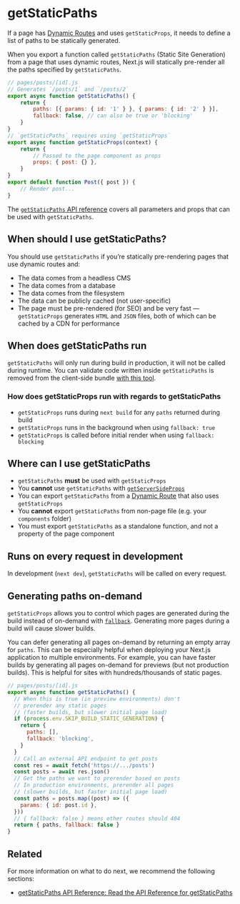 # getStaticPaths

If a page has [Dynamic Routes](/docs/routing/dynamic-routes) and uses `getStaticProps`, it needs to define a list of paths to be statically generated.

When you export a function called `getStaticPaths` (Static Site Generation) from a page that uses dynamic routes, Next.js will statically pre-render all the paths specified by `getStaticPaths`.

```jsx
// pages/posts/[id].js
// Generates `/posts/1` and `/posts/2`
export async function getStaticPaths() {
    return {
        paths: [{ params: { id: '1' } }, { params: { id: '2' } }],
        fallback: false, // can also be true or 'blocking'
    }
}
// `getStaticPaths` requires using `getStaticProps`
export async function getStaticProps(context) {
    return {
        // Passed to the page component as props
        props: { post: {} },
    }
}
export default function Post({ post }) {
    // Render post...
}
```

The [`getStaticPaths` API reference](/docs/api-reference/data-fetching/get-static-paths) covers all parameters and props that can be used with `getStaticPaths`.

## When should I use getStaticPaths?

You should use `getStaticPaths` if you’re statically pre-rendering pages that use dynamic routes and:

- The data comes from a headless CMS
- The data comes from a database
- The data comes from the filesystem
- The data can be publicly cached (not user-specific)
- The page must be pre-rendered (for SEO) and be very fast — `getStaticProps` generates `HTML` and `JSON` files, both of which can be cached by a CDN for performance

## When does getStaticPaths run

`getStaticPaths` will only run during build in production, it will not be called during runtime. You can validate code written inside `getStaticPaths` is removed from the client-side bundle [with this tool](https://next-code-elimination.vercel.app/).

### How does getStaticProps run with regards to getStaticPaths

- `getStaticProps` runs during `next build` for any `paths` returned during build
- `getStaticProps` runs in the background when using `fallback: true`
- `getStaticProps` is called before initial render when using `fallback: blocking`

## Where can I use getStaticPaths

- `getStaticPaths` **must** be used with `getStaticProps`
- You **cannot** use `getStaticPaths` with [`getServerSideProps`](/docs/basic-features/data-fetching/get-server-side-props)
- You can export `getStaticPaths` from a [Dynamic Route](/docs/routing/dynamic-routes) that also uses `getStaticProps`
- You **cannot** export `getStaticPaths` from non-page file (e.g. your `components` folder)
- You must export `getStaticPaths` as a standalone function, and not a property of the page component

## Runs on every request in development

In development (`next dev`), `getStaticPaths` will be called on every request.

## Generating paths on-demand

`getStaticProps` allows you to control which pages are generated during the build instead of on-demand with [`fallback`](/docs/api-reference/data-fetching/get-static-paths#fallback-blocking). Generating more pages during a build will cause slower builds.

You can defer generating all pages on-demand by returning an empty array for `paths`. This can be especially helpful when deploying your Next.js application to multiple environments. For example, you can have faster builds by generating all pages on-demand for previews (but not production builds). This is helpful for sites with hundreds/thousands of static pages.

```jsx
// pages/posts/[id].js
export async function getStaticPaths() {
  // When this is true (in preview environments) don't
  // prerender any static pages
  // (faster builds, but slower initial page load)
  if (process.env.SKIP_BUILD_STATIC_GENERATION) {
    return {
      paths: [],
      fallback: 'blocking',
    }
  }
  // Call an external API endpoint to get posts
  const res = await fetch('https://.../posts')
  const posts = await res.json()
  // Get the paths we want to prerender based on posts
  // In production environments, prerender all pages
  // (slower builds, but faster initial page load)
  const paths = posts.map((post) => ({
    params: { id: post.id },
  }))
  // { fallback: false } means other routes should 404
  return { paths, fallback: false }
}
```

## Related

For more information on what to do next, we recommend the following sections:

- [getStaticPaths API Reference: Read the API Reference for getStaticPaths](/docs/api-reference/data-fetching/get-static-paths)

